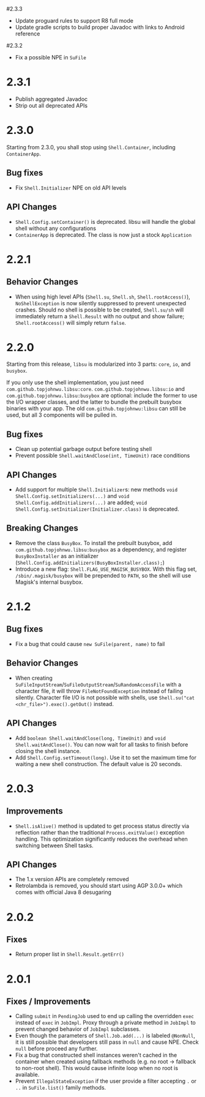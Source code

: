 #2.3.3
- Update proguard rules to support R8 full mode
- Update gradle scripts to build proper Javadoc with links to Android reference

#2.3.2
- Fix a possible NPE in `SuFile`

# 2.3.1
- Publish aggregated Javadoc
- Strip out all deprecated APIs

# 2.3.0
Starting from 2.3.0, you shall stop using `Shell.Container`, including `ContainerApp`.

## Bug fixes
- Fix `Shell.Initializer` NPE on old API levels

## API Changes
- `Shell.Config.setContainer()` is deprecated. libsu will handle the global shell without any configurations
- `ContainerApp` is deprecated. The class is now just a stock `Application`

# 2.2.1
## Behavior Changes
- When using high level APIs (`Shell.su`, `Shell.sh`, `Shell.rootAccess()`), `NoShellException` is now silently suppressed to prevent unexpected crashes. Should no shell is possible to be created, `Shell.su/sh` will immediately return a `Shell.Result` with no output and show failure; `Shell.rootAccess()` will simply return `false`.

# 2.2.0
Starting from this release, `libsu` is modularized into 3 parts: `core`, `io`, and `busybox`.

If you only use the shell implementation, you just need `com.github.topjohnwu.libsu:core`. `com.github.topjohnwu.libsu:io` and `com.github.topjohnwu.libsu:busybox` are optional: include the former to use the I/O wrapper classes, and the latter to bundle the prebuilt busybox binaries with your app. The old `com.github.topjohnwu:libsu` can still be used, but all 3 components will be pulled in.

## Bug fixes
- Clean up potential garbage output before testing shell
- Prevent possible `Shell.waitAndClose(int, TimeUnit)` race conditions

## API Changes
- Add support for multiple `Shell.Initializer`s: new methods `void Shell.Config.setInitializers(...)` and `void Shell.Config.addInitializers(...)` are added; `void Shell.Config.setInitializer(Initializer.class)` is deprecated.

## Breaking Changes
- Remove the class `BusyBox`. To install the prebuilt busybox, add `com.github.topjohnwu.libsu:busybox` as a dependency, and register `BusyBoxInstaller` as an initializer (`Shell.Config.addInitializers(BusyBoxInstaller.class);`)
- Introduce a new flag: `Shell.FLAG_USE_MAGISK_BUSYBOX`. With this flag set, `/sbin/.magisk/busybox` will be prepended to `PATH`, so the shell will use Magisk's internal busybox.

# 2.1.2
## Bug fixes
- Fix a bug that could cause `new SuFile(parent, name)` to fail

## Behavior Changes
- When creating `SuFileInputStream`/`SuFileOutputStream`/`SuRandomAccessFile` with a character file, it will throw `FileNotFoundException` instead of failing silently. Character file I/O is not possible with shells, use `Shell.su("cat <chr_file>").exec().getOut()` instead.

## API Changes
- Add `boolean Shell.waitAndClose(long, TimeUnit)` and `void Shell.waitAndClose()`. You can now wait for all tasks to finish before closing the shell instance.
- Add `Shell.Config.setTimeout(long)`. Use it to set the maximum time for waiting a new shell construction. The default value is 20 seconds.

# 2.0.3

## Improvements
- `Shell.isAlive()` method is updated to get process status directly via reflection rather than the traditional `Process.exitValue()` exception handling. This optimization significantly reduces the overhead when switching between Shell tasks.

## API Changes
- The 1.x version APIs are completely removed
- Retrolambda is removed, you should start using AGP 3.0.0+ which comes with official Java 8 desugaring

# 2.0.2

## Fixes
- Return proper list in `Shell.Result.getErr()`

# 2.0.1

## Fixes / Improvements
- Calling `submit` in `PendingJob` used to end up calling the overridden `exec` instead of `exec` in `JobImpl`. Proxy through a private method in `JobImpl` to prevent changed behavior of `JobImpl` subclasses.
- Even though the parameters of `Shell.Job.add(...)` is labeled `@NonNull`, it is still possible that developers still pass in `null` and cause NPE. Check `null` before proceed any further.
- Fix a bug that constructed shell instances weren't cached in the container when created using fallback methods (e.g. no root -> fallback to non-root shell). This would cause infinite loop when no root is available.
- Prevent `IllegalStateException` if the user provide a filter accepting `.` or `..` in `SuFile.list()` family methods.
